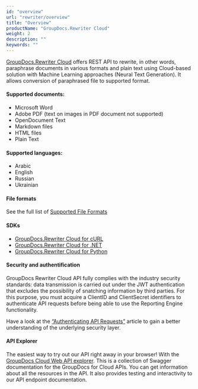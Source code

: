 ```yaml
---
id: "overview"
url: "rewriter/overview"
title: "Overview"
productName: "GroupDocs.Rewriter Cloud"
weight: 2
description: ""
keywords: ""
---
```


[GroupDocs.Rewriter Cloud](https://products.groupdocs.cloud/rewriter) offers REST API to rewrite, in other words, paraphrase documents in various formats and plain text using Cloud-based solution with Machine Learning approaches (Neural Text Generation). It allows conversion of paraphrased file to supported format.


#### Supported documents: ####

* Microsoft Word
* Adobe PDF (text on images in PDF document not supported)
* OpenDocument Text
* Markdown files
* HTML files
* Plain Text

####   ####

#### Supported languages: ####

* Arabic
* English
* Russian
* Ukrainian

####   ####

#### File formats ####

See the full list of [Supported File Formats](rewriter/supported-document-formats)

####   ####

#### SDKs ####

* [GroupDocs.Rewriter Cloud for cURL](https://products.groupdocs.cloud/rewriter/curl)
* [GroupDocs.Rewriter Cloud for .NET](https://products.groupdocs.cloud/rewriter/net)
* [GroupDocs.Rewriter Cloud for Python](https://products.groupdocs.cloud/rewriter/python)

####   ####

#### Security and authentification ####

GroupDocs Rewriter Cloud API fully complies with the industry security standards: data transmission is carried out under the JWT authentication that excludes the possibility of snatching information by third parties. For this purpose, you must acquire a ClientID and ClientSecret identifiers to authenticate API requests before being able to use the Reporting Engine functionality.

Have a look at the [“Authenticating API Requests”](https://docs.groupdocs.cloud/total/authenticating-api-requests/) article to gain a better understanding of the underlying security layer.

####   ####

#### API Explorer ####

The easiest way to try out our API right away in your browser! With the [GroupDocs Cloud Web API explorer](https://apireference.groupdocs.cloud/rewriter/). This is a collection of Swagger documentation for the GroupDocs for Cloud APIs. You can get information about all the resources in the API. It also provides testing and interactivity to our API endpoint documentation.